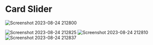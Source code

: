 # Card Slider

![Screenshot 2023-08-24 212800](https://github.com/kunal7216/card-slider/assets/112888767/0df23cdf-dd30-496a-b331-f859cf6431f0)


![Screenshot 2023-08-24 212825](https://github.com/kunal7216/card-slider/assets/112888767/4e7e3608-498c-4222-9009-2955f788cc6d)
![Screenshot 2023-08-24 212810](https://github.com/kunal7216/card-slider/assets/112888767/bd45995e-390e-4d21-b019-4571383d13fb)
![Screenshot 2023-08-24 212837](https://github.com/kunal7216/card-slider/assets/112888767/9f09b98d-d470-4f88-a862-8765cf65bd22)
